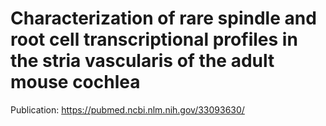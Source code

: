 # Characterization of rare spindle and root cell transcriptional profiles in the stria vascularis of the adult mouse cochlea 

Publication:
https://pubmed.ncbi.nlm.nih.gov/33093630/

